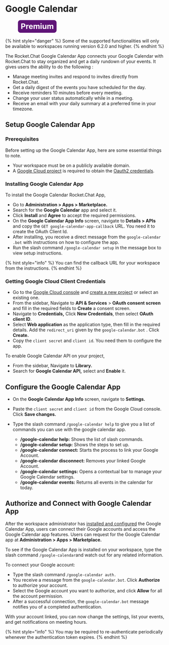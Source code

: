 # Google Calendar

<figure><img src="../../../../.gitbook/assets/Premium.svg" alt=""><figcaption></figcaption></figure>

{% hint style="danger" %}
Some of the supported functionalities will only be available to workspaces running version 6.2.0 and higher.
{% endhint %}

The Rocket.Chat Google Calendar App connects your Google Calendar with Rocket.Chat to stay organized and get a daily rundown of your events. It gives users the ability to do the following :

* Manage meeting invites and respond to invites directly from Rocket.Chat.
* Get a daily digest of the events you have scheduled for the day.
* Receive reminders 10 minutes before every meeting.
* Change your user status automatically while in a meeting.
* Receive an email with your daily summary at a preferred time in your timezone.

## Setup Google Calendar App

### Prerequisites

Before setting up the Google Calendar App, here are some essential things to note.&#x20;

* Your workspace must be on a publicly available domain.
* A [Google Cloud project](https://console.cloud.google.com/) is required to obtain the [Oauth2 credentials](https://support.google.com/googleapi/answer/6158849?hl=en).

### Installing Google Calendar App

To install the Google Calendar Rocket.Chat App,

* Go to **Administration > Apps > Marketplace.**
* Search for the **Google Calendar** app and select it.
* Click **Install** and **Agree** to accept the required permissions.
* On the **Google Calendar App Info** screen, navigate to **Details > APIs** and copy the  `GET google-calendar-app-callback` URL. You need it to create the OAuth Client Id.
* After installing, you receive a direct message from the   `google-calendar .bot` with instructions on how to configure the app.&#x20;
* Run the slash command `/google-calendar setup` in the message box to view setup instructions.

{% hint style="info" %}
You can find the callback URL  for your workspace from the instructions.
{% endhint %}

### Getting Google Cloud Client Credentials

* Go to the [Google Cloud console](https://console.cloud.google.com/) and [create a new project](https://support.google.com/googleapi/answer/6158849?hl=en) or select an existing one.
* From the sidebar, Navigate to **API & Services** > **OAuth consent screen** and fill in the required fields to **Create** a consent screen.
* Navigate to **Credentials,** Click **New Credentials**, then select **OAuth client ID**.
* Select **Web application** as the application type, then fill in the required details. Add the  `redirect_uri` given by the `google-calendar.bot` . Click **Create.**
* Copy the `client secret` and `client id`. You need them to configure the app.

To enable Google Calendar API on your project,

* From the sidebar, Navigate to **Library.**
* Search for **Google Calendar API,** select and **Enable** it.

## Configure the Google Calendar App

* On the **Google Calendar App Info** screen, navigate to **Settings.**
* Paste the `client secret` and `client id`  from the Google Cloud console. Click **Save changes.**
*   Type the slash command `/google-calendar help` to give you a list of commands you can use with the google calendar app.

    * **/google-calendar help:** Shows the list of slash commands.
    * **/google-calendar setup:** Shows the steps to set up.
    * **/google-calendar connect:** Starts the process to link your Google Account.
    * **/google-calendar disconnect:** Removes your linked Google Account.
    * **/google-calendar settings:** Opens a contextual bar to manage your Google Calendar settings.
    * **/google-calendar events:** Returns all events in the calendar for today.



## Authorize and Connect with Google Calendar App

After the workspace administrator has [installed and configured](./#setup-google-calendar-app) the Google Calendar App, users can connect their Google accounts and access the Google Calendar app features. Users can request for the Google Calendar app at **Administration > Apps > Marketplace.**

To see if the Google Calendar App is installed on your workspace, type the slash command `/google-calendar`and watch out for any related information.

To connect your Google account:

* Type the slash command `/google-calendar auth.`
* You receive a message from the `google-calendar.bot`. Click **Authorize** to authorize your account.
* Select the Google account you want to authorize, and click **Allow** for all the account permission.
* After a successful connection, the `google-calendar.bot` message notifies you of a completed authentication.

With your account linked, you can now change the settings, list your events, and get notifications on meeting hours.

{% hint style="info" %}
You may be required to re-authenticate periodically whenever the authentication token expires.
{% endhint %}


